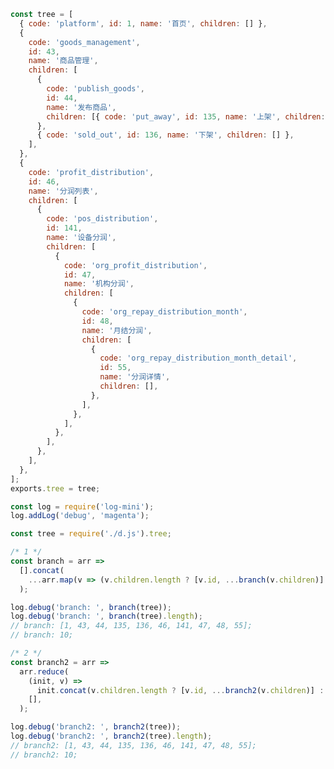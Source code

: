 <!-- ```javascript
const treeData = [
  {
    title: '0-0',
    key: 'j58azgz6',
    children: [
      {
        title: '0-0-0',
        key: 'sQr8r',
        children: [{ title: '0-0-0-0', key: 'kWg' }, { title: '0-0-0-1', key: 'Htvt' }],
      },
      {
        title: '0-0-1',
        key: '0-0-1',
        children: [
          { title: '0-0-1-0', key: 'q78w' },
          { title: '0-0-1-1', key: 'HK6Bwb' },
        ],
      },
      {
        title: '0-0-2',
        key: '55NWsg',
      },
    ],
  },
];

let Arr = [];

const fn = arr => {
  arr.forEach(v => {
    const obj = {
      id: i++,
      title: v.title,
      key: v.key,
      hasChildren: v.children && v.children.length > 0 ? true : false,
    };
    Arr.push(obj);
    if (v.children) {
      fn(v.children);
    }
  });
};

fn(treeData);
```

```javascript

[
  { id: 0, title: '0-0', key: 'j58azgz6', hasChildren: true },
  { id: 1, title: '0-0-0', key: 'sQr8r', hasChildren: true },
  { id: 2, title: '0-0-0-0', key: 'kWg', hasChildren: false },
  { id: 3, title: '0-0-0-1', key: 'Htvt', hasChildren: false },
  { id: 4, title: '0-0-1', key: '0-0-1', hasChildren: true },
  { id: 5, title: '0-0-1-0', key: 'q78w', hasChildren: false },
  { id: 6, title: '0-0-1-1', key: 'HK6Bwb', hasChildren: false },
  { id: 7, title: '0-0-2', key: '55NWsg', hasChildren: false },
];
```

```javascript
let Arr = [];
const fn = arr => {
  arr.forEach((v, i) => {
    Arr.push(v.key);
    if (v.children) {
      fn(v.children);
    }
  });
};
fn(treeData);

console.log(Arr);
//  ["j58azgz6", "sQr8r", "kWg", "Htvt", "0-0-1", "q78w", "HK6Bwb", "55NWsg"]
``` -->

```javascript
const tree = [
  { code: 'platform', id: 1, name: '首页', children: [] },
  {
    code: 'goods_management',
    id: 43,
    name: '商品管理',
    children: [
      {
        code: 'publish_goods',
        id: 44,
        name: '发布商品',
        children: [{ code: 'put_away', id: 135, name: '上架', children: [] }],
      },
      { code: 'sold_out', id: 136, name: '下架', children: [] },
    ],
  },
  {
    code: 'profit_distribution',
    id: 46,
    name: '分润列表',
    children: [
      {
        code: 'pos_distribution',
        id: 141,
        name: '设备分润',
        children: [
          {
            code: 'org_profit_distribution',
            id: 47,
            name: '机构分润',
            children: [
              {
                code: 'org_repay_distribution_month',
                id: 48,
                name: '月结分润',
                children: [
                  {
                    code: 'org_repay_distribution_month_detail',
                    id: 55,
                    name: '分润详情',
                    children: [],
                  },
                ],
              },
            ],
          },
        ],
      },
    ],
  },
];
exports.tree = tree;
```

```javascript
const log = require('log-mini');
log.addLog('debug', 'magenta');

const tree = require('./d.js').tree;

/* 1 */
const branch = arr =>
  [].concat(
    ...arr.map(v => (v.children.length ? [v.id, ...branch(v.children)] : v.id)),
  );

log.debug('branch: ', branch(tree));
log.debug('branch: ', branch(tree).length);
// branch: [1, 43, 44, 135, 136, 46, 141, 47, 48, 55];
// branch: 10;

/* 2 */
const branch2 = arr =>
  arr.reduce(
    (init, v) =>
      init.concat(v.children.length ? [v.id, ...branch2(v.children)] : v.id),
    [],
  );

log.debug('branch2: ', branch2(tree));
log.debug('branch2: ', branch2(tree).length);
// branch2: [1, 43, 44, 135, 136, 46, 141, 47, 48, 55];
// branch2: 10;
```
